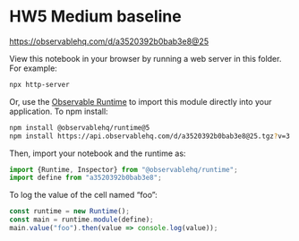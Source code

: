 # HW5 Medium baseline

https://observablehq.com/d/a3520392b0bab3e8@25

View this notebook in your browser by running a web server in this folder. For
example:

~~~sh
npx http-server
~~~

Or, use the [Observable Runtime](https://github.com/observablehq/runtime) to
import this module directly into your application. To npm install:

~~~sh
npm install @observablehq/runtime@5
npm install https://api.observablehq.com/d/a3520392b0bab3e8@25.tgz?v=3
~~~

Then, import your notebook and the runtime as:

~~~js
import {Runtime, Inspector} from "@observablehq/runtime";
import define from "a3520392b0bab3e8";
~~~

To log the value of the cell named “foo”:

~~~js
const runtime = new Runtime();
const main = runtime.module(define);
main.value("foo").then(value => console.log(value));
~~~
